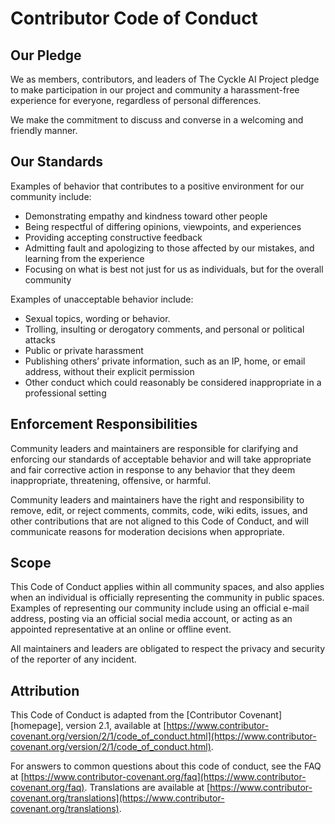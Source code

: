 # Contributor Code of Conduct

## Our Pledge

We as members, contributors, and leaders of The Cyckle AI Project pledge to make participation in our project and community a harassment-free experience for everyone, regardless of personal differences.

We make the commitment to discuss and converse in a welcoming and friendly manner.
## Our Standards

Examples of behavior that contributes to a positive environment for our community include:

- Demonstrating empathy and kindness toward other people
- Being respectful of differing opinions, viewpoints, and experiences
- Providing accepting constructive feedback
- Admitting fault and apologizing to those affected by our mistakes, and learning from the experience
- Focusing on what is best not just for us as individuals, but for the overall community

Examples of unacceptable behavior include:

- Sexual topics, wording or behavior.
- Trolling, insulting or derogatory comments, and personal or political attacks
- Public or private harassment
- Publishing others’ private information, such as an IP, home, or email address, without their explicit permission
- Other conduct which could reasonably be considered inappropriate in a professional setting

## Enforcement Responsibilities

Community leaders and maintainers are responsible for clarifying and enforcing our standards of acceptable behavior and will take appropriate and fair corrective action in response to any behavior that they deem inappropriate, threatening, offensive, or harmful.

Community leaders and maintainers have the right and responsibility to remove, edit, or reject comments, commits, code, wiki edits, issues, and other contributions that are not aligned to this Code of Conduct, and will communicate reasons for moderation decisions when appropriate.

## Scope

This Code of Conduct applies within all community spaces, and also applies when an individual is officially representing the community in public spaces. Examples of representing our community include using an official e-mail address, posting via an official social media account, or acting as an appointed representative at an online or offline event.

All maintainers and leaders are obligated to respect the privacy and security of the reporter of any incident.

## Attribution

This Code of Conduct is adapted from the [Contributor Covenant][homepage], version 2.1, available at [https://www.contributor-covenant.org/version/2/1/code_of_conduct.html](https://www.contributor-covenant.org/version/2/1/code_of_conduct.html).

For answers to common questions about this code of conduct, see the FAQ at [https://www.contributor-covenant.org/faq](https://www.contributor-covenant.org/faq). Translations are available at [https://www.contributor-covenant.org/translations](https://www.contributor-covenant.org/translations).
